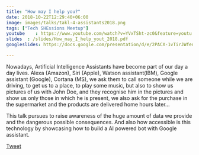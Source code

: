 ```yaml
---
title: "How may I help you?"
date: 2018-10-22T12:29:40+06:00
image: images/talks/takl-4-assistants2018.png
tags: ["Tech SHEssions Meetup"]
youtube    : https://www.youtube.com/watch?v=YVxTSht-zc0&feature=youtu.be&t=10332
slides  : /slides/How_may_I_help_yout_2018.pdf
googleslides: https://docs.google.com/presentation/d/e/2PACX-1vTirJWfenBWZOVOxvOvb5yuwrs1ekGsCiYJeS3sCskqsq9pZZhEEljO6kXoPRoNWT0E8tADpk1Uk6gb/embed?start=false&loop=false&delayms=3000

---
```

Nowadays, Artificial Intelligence Assistants have become part of our day a day lives. Alexa (Amazon), Siri (Apple), Watson assistant(IBM), Google assistant (Google), Cortana (MS), we ask them to call someone while we are driving, to get us to a place, to play some music, but also to show us pictures of us with John Doe, and they recognise him in the pictures and show us only those in which he is present, we also ask for the purchase in the supermarket and the products are delivered home hours later… 

This talk pursues to raise awareness of the huge amount of data we provide and the dangerous possible consequences. And also how accessible is this technology by showcasing how to build a AI powered bot with Google assistant.
<div class="blog-content singleiconp">
    <a href="http://twitter.com/intent/tweet?text=Check%20out%20this%20talk:%20“Cloud-native%20monitoring%20with%20Prometheus”%20by%20%40beatrizmrg%20%23PrometheusIO%20%23codemoMadrid&url=https://b3a.dev/talks/techshessionsmeetup-oct-2018/" target="_blank" class="talklisticons btn btn-dafault btn-details hvr-bounce-to-right"><i class="ion-social-twitter"></i> Tweet</a>
</div>

<br/>
<br/>
